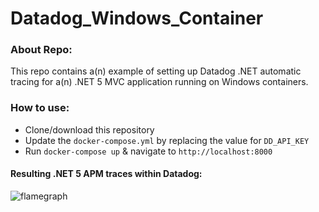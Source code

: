 # Datadog_Windows_Container
### About Repo: 

This repo contains a(n) example of setting up Datadog .NET automatic tracing for a(n) .NET 5 MVC application running on Windows containers. 

### How to use: 

- Clone/download this repository
- Update the `docker-compose.yml` by replacing the value for `DD_API_KEY`
- Run `docker-compose up` & navigate to `http://localhost:8000` 

#### Resulting .NET 5 APM traces within Datadog: 
![flamegraph](https://i.ibb.co/pW419XH/Image-2021-05-17-at-11-30-58-AM.png)
